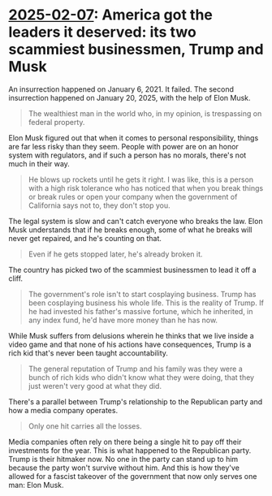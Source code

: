 # [2025-02-07](https://s3.amazonaws.com/writecomments.com/transcripts/b170abc35d40f4ed701f931f2b52cc0e.csv): America got the leaders it deserved: its two scammiest businessmen, Trump and Musk

An insurrection happened on January 6, 2021. It failed. The second insurrection happened on January 20, 2025, with the help of Elon Musk.

> The wealthiest man in the world who, in my opinion, is trespassing on federal property.

Elon Musk figured out that when it comes to personal responsibility, things are far less risky than they seem. People with power are on an honor system with regulators, and if such a person has no morals, there's not much in their way.

> He blows up rockets until he gets it right. I was like, this is a person with a high risk tolerance who has noticed that when you break things or break rules or open your company when the government of California says not to, they don't stop you.

The legal system is slow and can't catch everyone who breaks the law. Elon Musk understands that if he breaks enough, some of what he breaks will never get repaired, and he's counting on that.

> Even if he gets stopped later, he's already broken it.

The country has picked two of the scammiest businessmen to lead it off a cliff.

> The government's role isn't to start cosplaying business. Trump has been cosplaying business his whole life. This is the reality of Trump. If he had invested his father's massive fortune, which he inherited, in any index fund, he'd have more money than he has now.

While Musk suffers from delusions wherein he thinks that we live inside a video game and that none of his actions have consequences, Trump is a rich kid that's never been taught accountability.

> The general reputation of Trump and his family was they were a bunch of rich kids who didn't know what they were doing, that they just weren't very good at what they did.

There's a parallel between Trump's relationship to the Republican party and how a media company operates.

> Only one hit carries all the losses.

Media companies often rely on there being a single hit to pay off their investments for the year. This is what happened to the Republican party. Trump is their hitmaker now. No one in the party can stand up to him because the party won't survive without him. And this is how they've allowed for a fascist takeover of the government that now only serves one man: Elon Musk.
